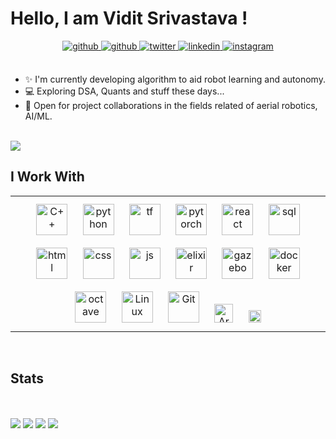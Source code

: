 # Hello, I am Vidit Srivastava !

<div align="center">
<a href="mailto:vidit21srivastava@gmail.com" target="_blank">
<img src=https://img.shields.io/badge/Gmail-D14836?style=for-the-badge&logo=gmail&logoColor=white alt=github style="margin-bottom: 5px;" />
</a>
<a href="https://github.com/vidit21srivastava" target="_blank">
<img src=https://img.shields.io/badge/github-%2324292e.svg?&style=for-the-badge&logo=github&logoColor=white alt=github style="margin-bottom: 5px;" />
</a>
<a href="https://twitter.com/vidit21srivastv" target="_blank">
<img src=https://img.shields.io/badge/twitter-%2300acee.svg?&style=for-the-badge&logo=twitter&logoColor=white alt=twitter style="margin-bottom: 5px;" />
</a>
<a href="https://www.linkedin.com/in/vidit-srivastava-a917ba245/" target="_blank">
<img src=https://img.shields.io/badge/linkedin-%231E77B5.svg?&style=for-the-badge&logo=linkedin&logoColor=white alt=linkedin style="margin-bottom: 5px;" />
</a>
<a href="https://instagram.com/viditsrivastava.021" target="_blank">
<img src=https://img.shields.io/badge/Instagram-E4405F?style=for-the-badge&logo=instagram&logoColor=white alt=instagram style="margin-bottom: 5px;" />
</a>  
</div>  

<br/>  


- :sparkles: I'm currently developing algorithm to aid robot learning and autonomy.
- 💻 Exploring DSA, Quants and stuff these days...
- 📑 Open for project collaborations in the fields related of aerial robotics, AI/ML.

<br/>  

<a href="https://github.com/vidit21srivastava">
    <img src="https://komarev.com/ghpvc/?username=vidit21srivastava">
</a>

<br />


## I Work With
<table><tr><td align= center width="33%">





<img style="margin: 10px" src="https://vidit21srivastava.github.io/images/skills/c++.png" alt="C++" height="50" />  
<img style="margin: 10px" src="https://vidit21srivastava.github.io/images/skills/python.png" alt="python" height="50" />  
<img style="margin: 10px" src="https://vidit21srivastava.github.io/images/skills/tensorflow.png" alt="tf" height="50" />  
<img style="margin: 10px" src="https://vidit21srivastava.github.io/images/skills/pytorch.png" alt="pytorch" height="50" />   
<img style="margin: 10px" src="https://vidit21srivastava.github.io/images/skills/react.png" alt="react" height="50" /> 
<img style="margin: 10px" src="https://vidit21srivastava.github.io/images/skills/sql.png" alt="sql" height="50" />  
<img style="margin: 10px" src="https://vidit21srivastava.github.io/images/skills/html.png" alt="html" height="50" />  
<img style="margin: 10px" src="https://vidit21srivastava.github.io/images/skills/css.png" alt="css" height="50" />
<img style="margin: 10px" src="https://vidit21srivastava.github.io/images/skills/js.svg" alt="js" height="50" />
<img style="margin: 10px" src="https://vidit21srivastava.github.io/images/skills/elixir.png" alt="elixir" height="50" />  
   





<img style="margin: 10px" src="https://vidit21srivastava.github.io/images/skills/gazebo.png" alt="gazebo" height="50" />  
<img style="margin: 10px" src="https://vidit21srivastava.github.io/images/skills/docker.png" alt="docker" height="50" />  
 
<img style="margin: 10px" src="https://vidit21srivastava.github.io/images/skills/octave.png" alt="octave" height="50" />  



<img style="margin: 10px" src="https://vidit21srivastava.github.io/images/skills/ubuntu.png" alt="Linux" height="50" />  
<img style="margin: 10px" src="https://vidit21srivastava.github.io/images/skills/git-scm-icon.png" alt="Git" height="50" />  
<img style="margin: 10px" src="https://vidit21srivastava.github.io/images/skills/arduino.png" alt="Arduino" height="30" /> 
<img style="margin: 10px" src="https://vidit21srivastava.github.io/images/skills/ros.png" alt="ros" height="20" " />   

</td></tr></table>    

<br/>  

## Stats

<br>
<p align=center>
  <div>
    <img max-width="40%" align="center" src="https://github-readme-streak-stats.herokuapp.com/?user=vidit21srivastava&hide_border=true&date_format=M%20j%5B%2C%20Y%5D">
    <img max-width="40%" align="center" src="https://github-readme-stats.vercel.app/api?username=vidit21srivastava&show_icons=true&hide_border=true">                       <img max-width="40%" align="center" src="https://github-readme-stats.vercel.app/api/top-langs/?username=vidit21srivastava&layout=compact&hide_border=true">                             <img max-width="40%" align="center" src="https://github-readme-stats.vercel.app/api/wakatime?username=vidit21srivastava&hide_border=true">                                                                                         
   </div>
                                                                                                                                                  
</p>
                                                                                                                                                    
